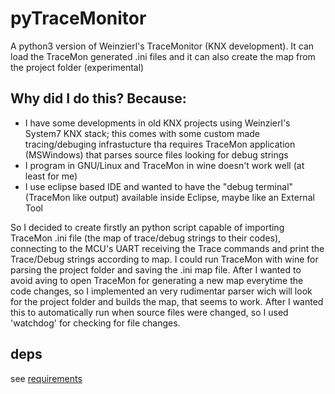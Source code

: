 # pyTraceMonitor
A python3 version of Weinzierl's TraceMonitor (KNX development).
It can load the TraceMon generated .ini files and it can also create the map from the project folder (experimental)

## Why did I do this? Because:
- I have some developments in old KNX projects using Weinzierl's System7 KNX stack; this comes with some custom made tracing/debuging infrastucture tha requires TraceMon application (MSWindows) that parses source files looking for debug strings
- I program in GNU/Linux and TraceMon in wine doesn't work well (at least for me)
- I use eclipse based IDE and wanted to have the "debug terminal" (TraceMon like output) available inside Eclipse, maybe like an External Tool

So I decided to create firstly an python script capable of importing TraceMon .ini file (the map of trace/debug strings to their codes), connecting to the MCU's UART receiving the Trace commands and print the Trace/Debug strings according to map. I could run TraceMon with wine for parsing the project folder and saving the .ini map file. After I wanted to avoid aving to open TraceMon for generating a new map everytime the code changes, so I implemented an very rudimentar parser wich will look for the project folder and builds the map, that seems to work. After I wanted this to automatically run when source files were changed, so I used 'watchdog' for checking for file changes.

## deps
see [requirements](requirements.txt)
